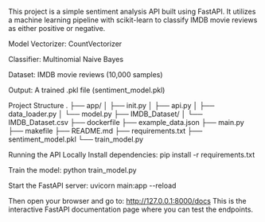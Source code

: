 This project is a simple sentiment analysis API built using FastAPI. It utilizes a machine learning pipeline with scikit-learn to classify IMDB movie reviews as either positive or negative.

Model
Vectorizer: CountVectorizer

Classifier: Multinomial Naive Bayes

Dataset: IMDB movie reviews (10,000 samples)

Output: A trained .pkl file (sentiment_model.pkl)

Project Structure
.
├── app/
│ ├── init.py
│ ├── api.py
│ ├── data_loader.py
│ └── model.py
├── IMDB_Dataset/
│ └── IMDB_Dataset.csv
├── dockerfile
├── example_data.json
├── main.py
├── makefile
├── README.md
├── requirements.txt
├── sentiment_model.pkl
└── train_model.py

Running the API Locally
Install dependencies:
pip install -r requirements.txt

Train the model:
python train_model.py

Start the FastAPI server:
uvicorn main:app --reload

Then open your browser and go to:
http://127.0.0.1:8000/docs
This is the interactive FastAPI documentation page where you can test the endpoints.
